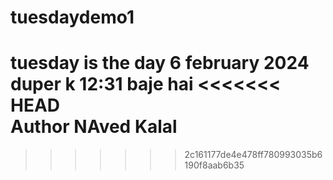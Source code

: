 # tuesdaydemo1
tuesday is the day 6 february 2024 duper k 12:31 baje hai
<<<<<<< HEAD
<br>
Author NAved Kalal
=======

>>>>>>> 2c161177de4e478ff780993035b6190f8aab6b35

